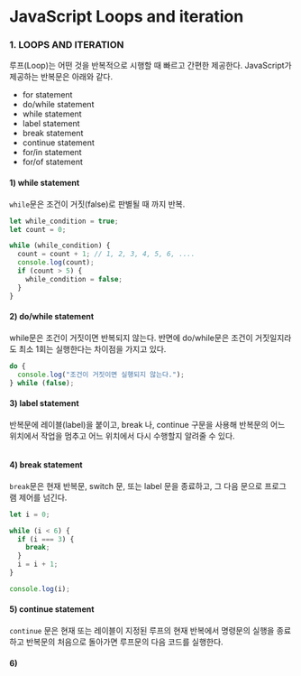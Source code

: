 # JavaScript Loops and iteration

### 1. LOOPS AND ITERATION

루프\(Loop\)는 어떤 것을 반복적으로 시행할 때 빠르고 간편한 제공한다. JavaScript가 제공하는 반복문은 아래와 같다.

* for statement
* do/while statement
* while statement
* label statement
* break statement
* continue statement
* for/in statement
* for/of statement

#### 1\) while statement

`while`문은 조건이 거짓\(false\)로 판별될 때 까지 반복.

```javascript
let while_condition = true;
let count = 0;

while (while_condition) {
  count = count + 1; // 1, 2, 3, 4, 5, 6, ....
  console.log(count);
  if (count > 5) {
    while_condition = false;
  }
}
```

#### 2\) do/while statement

while문은 조건이 거짓이면 반복되지 않는다. 반면에 do/while문은 조건이 거짓일지라도 최소 1회는 실행한다는 차이점을 가지고 있다.

```javascript
do {
  console.log("조건이 거짓이면 실행되지 않는다.");
} while (false);
```

#### 3\) label statement

반복문에 레이블\(label\)을 붙이고, break 나, continue 구문을 사용해 반복문의 어느 위치에서 작업을 멈추고 어느 위치에서 다시 수행할지 알려줄 수 있다.

```javascript

```

####  4\) break statement

 `break`문은 현재 반복문, switch 문, 또는 label 문을 종료하고, 그 다음 문으로 프로그램 제어를 넘긴다.

```javascript
let i = 0;

while (i < 6) {
  if (i === 3) {
    break;
  }
  i = i + 1;
}

console.log(i);
```

#### 5\) continue **statement**

`continue` 문은 현재 또는 레이블이 지정된 루프의 현재 반복에서 명령문의 실행을 종료하고 반복문의 처음으로 돌아가면 루프문의 다음 코드를 실행한다.



#### 

#### 6\) 

